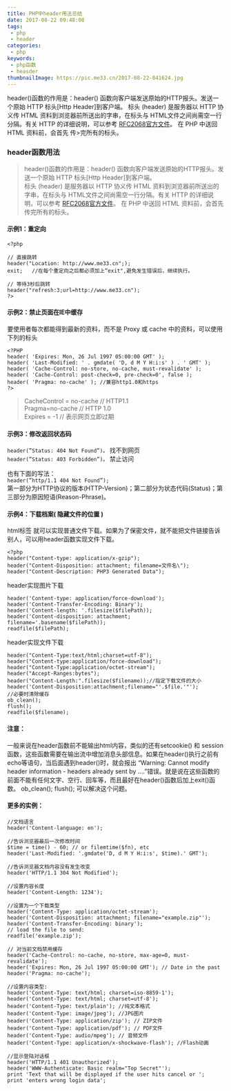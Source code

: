 ```yaml
---
title: PHP中header用法总结
date: 2017-08-22 09:48:08
tags:
 - php
 - header
categories:
 - php
keywords:
 - php函数
 - heasder
thumbnailImage: https://pic.me33.cn/2017-08-22-041624.jpg
---
```


header()函数的作用是：header() 函数向客户端发送原始的HTTP报头。发送一个原始 HTTP 标头[Http Header]到客户端。
标头 (header) 是服务器以 HTTP 协义传 HTML 资料到浏览器前所送出的字串，在标头与 HTML文件之间尚需空一行分隔。有关 HTTP 的详细说明，可以参考 [RFC2068官方文件](//www.w3.org/Protocols/rfc2068/rfc2068)。 在 PHP 中送回 HTML 资料前，会首先 传>完所有的标头。
<!-- excerpt -->

### header函数用法

>header()函数的作用是：header() 函数向客户端发送原始的HTTP报头。发送一个原始 HTTP 标头[Http Header]到客户端。  
标头 (header) 是服务器以 HTTP 协义传 HTML 资料到浏览器前所送出的字串，在标头与 HTML文件之间尚需空一行分隔。有关 HTTP 的详细说明，可以参考 [RFC2068官方文件](//www.w3.org/Protocols/rfc2068/rfc2068)。 在 PHP 中送回 HTML 资料前，会首先 传完所有的标头。  


#### 示例1：重定向
```
<?php

// 直接跳转
header("Location: http://www.me33.cn";);
exit;   //在每个重定向之后都必须加上“exit",避免发生错误后，继续执行。

// 等待3秒后跳转
header("refresh:3;url=http://www.me33.cn");
?>
```

#### 示例2：禁止页面在IE中缓存
要使用者每次都能得到最新的资料，而不是 Proxy 或 cache 中的资料，可以使用下列的标头
```
<?PHP
header( 'Expires: Mon, 26 Jul 1997 05:00:00 GMT' );
header( 'Last-Modified: ' . gmdate( 'D, d M Y H:i:s' ) . ' GMT' );
header( 'Cache-Control: no-store, no-cache, must-revalidate' );
header( 'Cache-Control: post-check=0, pre-check=0', false );
header( 'Pragma: no-cache' ); //兼容http1.0和https
?>
```
>CacheControl = no-cache  // HTTP1.1  
Pragma=no-cache  // HTTP 1.0  
Expires = -1  // 表示网页立即过期  

#### 示例3：修改返回状态码
`header(”Status: 404 Not Found”)。`   找不到网页  
`header(”Status: 403 Forbidden”)。`  禁止访问  

也有下面的写法：  
`header(”http/1.1 404 Not Found”);`  
第一部分为HTTP协议的版本(HTTP-Version)；第二部分为状态代码(Status)；第三部分为原因短语(Reason-Phrase)。

#### 示例4：下载档案( 隐藏文件的位置 )

html标签 就可以实现普通文件下载。如果为了保密文件，就不能把文件链接告诉别人，可以用header函数实现文件下载。
```
<?php
header("Content-type: application/x-gzip");
header("Content-Disposition: attachment; filename=文件名\");
header("Content-Description: PHP3 Generated Data");
```
header实现图片下载
```
header('Content-type: application/force-download');
header('Content-Transfer-Encoding: Binary');
header('Content-length: '.filesize($filePath));
header('Content-disposition: attachment; filename='.basename($filePath));
readfile($filePath);
```
header实现文件下载  
```
header("Content-Type:text/html;charset=utf-8");
header("Content-type:application/force-download");
header("Content-Type:application/octet-stream");
header("Accept-Ranges:bytes");
header("Content-Length:".filesize($filename));//指定下载文件的大小
header('Content-Disposition:attachment;filename="'.$file.'"');
//必要时清除缓存
ob_clean();
flush();
readfile($filename);
```

#### 注意：
一般来说在header函数前不能输出html内容，类似的还有setcookie() 和 session 函数，这些函数需要在输出流中增加消息头部信息。如果在header()执行之前有echo等语句，当后面遇到header()时，就会报出 “Warning: Cannot modify header information - headers already sent by ….”错误。就是说在这些函数的前面不能有任何文字、空行、回车等，而且最好在header()函数后加上exit()函数。
ob_clean();
flush(); 可以解决这个问题。


#### 更多的实例：
```
//文档语言
header('Content-language: en');

//告诉浏览器最后一次修改时间
$time = time() - 60; // or filemtime($fn), etc
header('Last-Modified: '.gmdate('D, d M Y H:i:s', $time).' GMT');

//告诉浏览器文档内容没有发生改变
header('HTTP/1.1 304 Not Modified');

//设置内容长度
header('Content-Length: 1234');

//设置为一个下载类型
header('Content-Type: application/octet-stream');
header('Content-Disposition: attachment; filename="example.zip"');
header('Content-Transfer-Encoding: binary');
// load the file to send:
readfile('example.zip');

// 对当前文档禁用缓存
header('Cache-Control: no-cache, no-store, max-age=0, must-revalidate');
header('Expires: Mon, 26 Jul 1997 05:00:00 GMT'); // Date in the past
header('Pragma: no-cache');

//设置内容类型:
header('Content-Type: text/html; charset=iso-8859-1');
header('Content-Type: text/html; charset=utf-8');
header('Content-Type: text/plain'); //纯文本格式
header('Content-Type: image/jpeg'); //JPG图片
header('Content-Type: application/zip'); // ZIP文件
header('Content-Type: application/pdf'); // PDF文件
header('Content-Type: audio/mpeg'); // 音频文件
header('Content-Type: application/x-shockwave-flash'); //Flash动画

//显示登陆对话框
header('HTTP/1.1 401 Unauthorized');
header('WWW-Authenticate: Basic realm="Top Secret"');
print 'Text that will be displayed if the user hits cancel or ';
print 'enters wrong login data';

```
